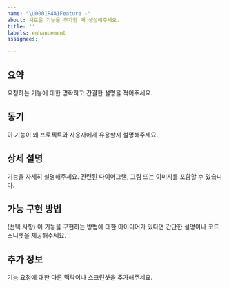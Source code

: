 ```yaml
---
name: "\U0001F4A1Feature -"
about: 새로운 기능을 추가할 때 생성해주세요.
title: ''
labels: enhancement
assignees: ''

---
```


## 요약

요청하는 기능에 대한 명확하고 간결한 설명을 적어주세요.

## 동기

이 기능이 왜 프로젝트와 사용자에게 유용할지 설명해주세요.

## 상세 설명

기능을 자세히 설명해주세요. 관련된 다이어그램, 그림 또는 이미지를 포함할 수 있습니다.

## 가능 구현 방법

(선택 사항) 이 기능을 구현하는 방법에 대한 아이디어가 있다면 간단한 설명이나 코드 스니펫을 제공해주세요.

## 추가 정보

기능 요청에 대한 다른 맥락이나 스크린샷을 추가해주세요.
